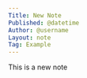 ```yaml
---
Title: New Note
Published: @datetime
Author: @username
Layout: note
Tag: Example
---
```

This is a new note